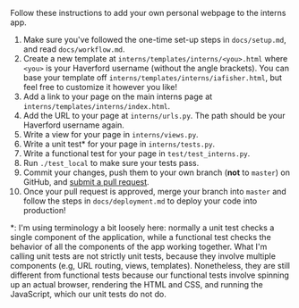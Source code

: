 Follow these instructions to add your own personal webpage to the interns app.

1. Make sure you've followed the one-time set-up steps in `docs/setup.md`, and read `docs/workflow.md`.
2. Create a new template at `interns/templates/interns/<you>.html` where `<you>` is your Haverford username (without the angle brackets). You can base your template off `interns/templates/interns/iafisher.html`, but feel free to customize it however you like!
3. Add a link to your page on the main interns page at `interns/templates/interns/index.html`.
4. Add the URL to your page at `interns/urls.py`. The path should be your Haverford username again.
5. Write a view for your page in `interns/views.py`.
6. Write a unit test\* for your page in `interns/tests.py`.
7. Write a functional test for your page in `test/test_interns.py`.
8. Run `./test_local` to make sure your tests pass.
9. Commit your changes, push them to your own branch (**not** to `master`) on GitHub, and [submit a pull request](https://github.com/HCDigitalScholarship/ds-cookbook/blob/master/code_review.md).
10. Once your pull request is approved, merge your branch into `master` and follow the steps in `docs/deployment.md` to deploy your code into production!

\*: I'm using terminology a bit loosely here: normally a unit test checks a single component of the application, while a functional test checks the behavior of all the components of the app working together. What I'm calling unit tests are not strictly unit tests, because they involve multiple components (e.g, URL routing, views, templates). Nonetheless, they are still different from functional tests because our functional tests involve spinning up an actual browser, rendering the HTML and CSS, and running the JavaScript, which our unit tests do not do.
